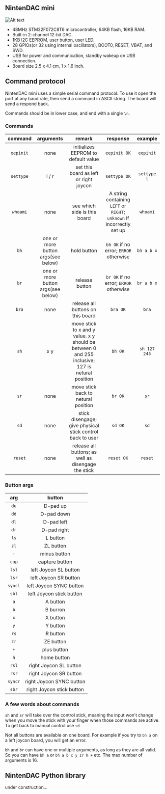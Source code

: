 ## NintenDAC mini

![Alt text](http://i.imgur.com/f3qcFR7.jpg)

* 48MHz STM32F072C8T6 microcontroller, 64KB flash, 16KB RAM.
* Built-in 2-channel 12-bit DAC.
* 1KB I2C EEPROM, user button, user LED.
* 28 GPIOs(or 32 using internal oscillators), BOOT0, RESET, VBAT, and SWD.
* USB for power and communication, standby wakeup on USB connection.
* Board size 2.5 x 4.1 cm, 1 x 1.6 inch.

## Command protocol

NintenDAC mini uses a simple serial command protocol. To use it open the port at any baud rate, then send a command in ASCII string. The board will send a respond back.

Commands should be in lower case, and end with a single `\n`.

### Commands

**command**|**arguments**|**remark**|**response**|**example**
:-----:|:-----:|:-----:|:-----:|:-----:
`eepinit`|none|initializes EEPROM to default value|`eepinit OK`|`eepinit`
`settype`|l / r|set this board as left or right joycon|`settype OK`|`settype l`
`whoami`|none|see which side is this board|A string containing `LEFT` or `RIGHT`; `unknown` if incorrectly set up|`whoami`
`bh`|one or more button args(see below)|hold button|`bh OK` if no error; `ERROR`  otherwise|`bh a b x`
`br`|one or more button args(see below)|release button|`br OK` if no error; `ERROR` otherwise|`br a b x`
`bra`|none|release all buttons on this board|`bra OK`|`bra`
`sh`|x y|move stick to x and y value. x y should be between 0 and 255 inclusive; 127 is netural position|`bh OK`|`sh 127 245`
`sr`|none|move stick back to netural position|`br OK`|`sr`
`sd`|none|stick disengage; give physical stick control back to user|`sd OK`|`sd`
`reset`|none|release all buttons; as well as disengage the stick|`reset OK`|`reset`

### Button args

**arg**|**button**
:-----:|:-----:
`du`|D-pad up
`dd`|D-pad down
`dl`|D-pad left
`dr`|D-pad right
`ls`|L button
`zl`|ZL button
`-`|minus button 
`cap`|capture button
`lsl`|left Joycon SL button
`lsr`|left Joycon SR button
`syncl`|left Joycon SYNC button
`sbl`|left Joycon stick button
`a`|A button
`b`|B burron
`x`|X button
`y`|Y button
`rs`|R button
`zr`|ZE button
`+`|plus button
`h`|home button
`rsl`|right Joycon SL button
`rsr`|right Joycon SR button
`syncr`|right Joycon SYNC button
`sbr`|right Joycon stick button

### A few words about commands

`sh` and `sr` will take over the control stick, meaning the input won't change when you move the stick with your finger when those commands are active. To get back to manual control use `sd`

Not all buttons are available on one board. For example if you try to `bh a` on a left joycon board, you will get an error.

`bh` and `br` can have one or multiple arguments, as long as they are all valid. So you can have `bh a` or `bh a b x y zr h +` etc. The max number of arguments is 16.


## NintenDAC Python library

under construction...
